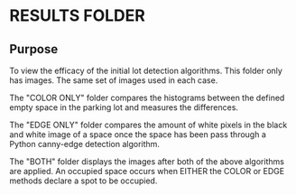 RESULTS FOLDER
===================

## Purpose
To view the efficacy of the initial lot detection algorithms. This folder only has images. 
The same set of images used in each case. 

The "COLOR ONLY" folder compares the histograms between the defined empty space in the parking lot
and measures the differences.

The "EDGE ONLY" folder compares the amount of white pixels in the black and white image of a space
once the space has been pass through a Python canny-edge detection algorithm. 

The "BOTH" folder displays the images after both of the above algorithms are applied. An occupied space occurs when
EITHER the COLOR or EDGE methods declare a spot to be occupied. 
